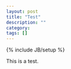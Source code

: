 ```yaml
---
layout: post
title: "Test"
description: ""
category: 
tags: []
---
```

{% include JB/setup %}

This is a test.
